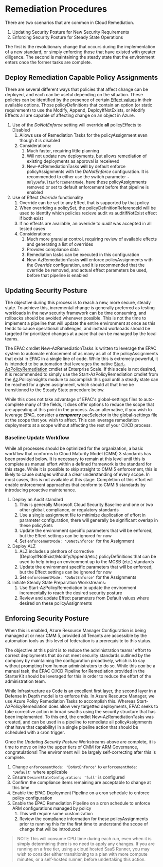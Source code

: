 # Remediation Procedures

There are two scenarios that are common in Cloud Remediation.

1. Updating Security Posture for New Security Requirements
2. Enforcing Security Posture for Steady State Operations

The first is the revolutionary change that occurs during the implementation of a new standard, or simply enforcing those that have existed with greater diligence. The second is maintaining the steady state that the environment enters once the former tasks are complete.

## Deploy Remediation Capable Policy Assignments

There are several different ways that policies that affect change can be deployed, and each can be useful depending on the situation. These policies can be identified by the presence of certain [Effect values](https://learn.microsoft.com/en-us/azure/governance/policy/concepts/effect-basics) in their available options. Those policyDefinitions that contain an option (or static requirement) to use the Modify, Append, DeployIfNotExists, or Modify Effects all are capable of affecting change on an object in Azure.

1. Use of the *DoNotEnforce* setting will override **all** policyEffects to Disabled
    1. Allows use of Remediation Tasks for the policyAssignment even though it is disabled
    1. Considerations:
        1. Much faster, requiring little planning
        1. Will not update new deployments, but allows remediation of existing deployments as approval is receieved
        1. New-AzRemediationTasks **will** by default enforce policyAssignments with the *DoNotEnforce* configuration. It is recommended to either use the switch parameter `-OnlyDefaultEnforcementMode`, have these policyAssignments removed or set to default enforcement before that pipeline is enabled
1. Use of Effect *Override* functionality
    1. Override can be set to any Effect that is supported by that policy
    1. When overriding a policySet, the policyDefinitionReferenceId will be used to identify which policies recieve audit vs auditIfNotExist effect if both exist
    1. If no effects are available, an override to *audit* was accepted in all tested cases
    1. Considerations:
        1. Much more granular control, requiring review of available effects and generating a list of overrides
        1. Provides compliance data
        1. Remediation tasks can be executed in this configuration
        1. New-AzRemediationTasks **will** enforce policyAssignments with the *Override* configuration, and it is recommended that the override be removed, and actual effect parameters be used, before that pipeline is enabled

## Updating Security Posture

The objective during this process is to reach a new, more secure, steady state. To achieve this, incremental change is generally preferred as testing workloads in the new security framework can be time consuming, and rollbacks should be avoided whenever possible. This is not the time to implement a pipeline that will update the entire environment at once as this tends to cause operational challenges, and instead workloads should be targeted for prioritized changes at a pace that can be managed by the local teams.

The EPAC cmdlet New-AzRemediationTasks is written to leverage the EPAC system to automate enforcement of as many as all of the policyAssignments that exist in EPAC in a single line of code. While this is extremely powerful, it is intended to be automation that leverages the native [Start-AzPolicyRemediation](https://learn.microsoft.com/en-us/powershell/module/az.policyinsights/start-azpolicyremediation) cmdlet at Enterprise Scale. If this scale is not desired, it is recommended to simply use the Start-AzPolicyRemediation cmdlet from the [Az](https://www.powershellgallery.com/packages/Az).PolicyInsights module to accomplish this goal until a steady state can be reached for a given assignment, which should at that time be transitioned to the Steady State procedure below.

While this does not take advantage of EPAC's global-settings files to auto-complete many of the fields, it does offer options to reduce the scope that are appealing at this point in the process. As an alternative, if you wish to leverage EPAC, consider a ***temporary*** pacSelector in the global-settings file at the scope that you wish to affect. This can leverage remediation deployments at a scope without affecting the rest of your CI/CD process.

### Baseline Update Workflow

While all processes should be optimized for the organization, a basic workflow that conforms to Cloud Maturity Model (CMM) 3 standards has been provided below. It is necessary to remain at this level until this is complete as manual effort within a defined framework is the standard for this stage. While it is possible to skip straight to CMM 5 enforcement, this is likely to cause outages without a clear understanding of every scope. In most cases, this is not available at this stage. Completion of this effort will enable enforcement approaches that conform to CMM 5 standards by introducing proactive maintenance.

1. Deploy an Audit standard
    1. This is generally Microsoft Cloud Security Baseline and one or two other global, compliance, or regulatory standards
    1. Use a single assignment file to minimize duplication of effort in parameter configuration, there will generally be significant overlap in these policySets
    1. Update the environment specific parameters that will be enforced, but the Effect settings can be ignored for now
    1. Set `enforcementMode: 'DoNotEnforce'` for the Assignment
1. Deploy ALZ
    1. ALZ includes a plethora of corrective (DeployIfNotExist/Modify/Append/etc.) policyDefinitions that can be used to help bring an environment up to the MCSB (etc.) standards
    1. Update the environment specific parameters that will be enforced, but the Effect settings can be ignored for now
    1. Set `enforcementMode: 'DoNotEnforce'` for the Assignments
1. Initiate Steady State Preparation Workstreams:
    1. Use Start-AzPolicyRemediation to update the environment incrementally to reach the desired security posture
    1. Review and update Effect parameters from Default values where desired on these policyAssignments

## Enforcing Security Posture

When this is enabled, Azure Resource Manager Configuration is being managed at or near CMM 5, provided all Tenants are accessible by the automation tools as this level of federation is a prerequisite to this status.

The objective at this point is to reduce the administration teams' effort to correct deployments that do not meet security standards outlined by the company by maintaining the configuration proactively, which is to say without prompting from human administrators to do so. While this *can* be a manual task, the EPAC CI/CD Pipeline for Remediation provided in the StarterKit should be leveraged for this in order to reduce the effort of the administration team.

While Infrastructure as Code is an excellent first layer, the second layer in a Defense In Depth model is to enforce this. In Azure Resource Manager, we use Azure Policy Remediation Tasks to accomplish this. Whereas Start-AzPolicyRemediation does allow very targetted deployments, EPAC seeks to take corrective action in broad swaths using the security structure that has been implemented. To this end, the cmdlet New-AzRemediationTasks was created, and can be used in a pipeline to remediate all policyAssignments (that have that capability) in a single pipeline action that should be scheduled with a cron trigger.

Once the *Updating Security Posture* Workstreams above are complete, it is time to move on into the upper tiers of CMM for ARM Governance, congratulations! The environment will be largely self-correcting after this is complete.

1. Change `enforcementMode: 'DoNotEnforce'` to `enforcementMode: 'Default'` where applicable
1. Ensure `DesireStateConfiguration: 'full'` is configured
1. Confirm the compliance items remaining are acceptable to change at this time
1. Enable the EPAC Deployment Pipeline on a cron schedule to enforce policy configuration
1. Enable the EPAC Remediation Pipeline on a cron schedule to enforce ARM configurations managed by policy
    1. This will require some customization
    1. Review the compliance information for these policyAssignments prior to running this for the first time to understand the scope of change that will be introduced

 > NOTE
 > This will consume CPU time during each run, even when it is simply determining there is no need to apply any changes. If you are running on a free tier, using a cloud hosted SaaS Runner, you may wish to consider either transitioning to a plan with more compute minutes, or a self-hosted runner, before undertaking this action.
